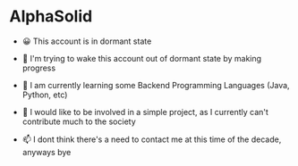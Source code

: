 # AlphaSolid

- 😀 This account is in dormant state

- 👀 I'm trying to wake this account out of dormant state by making progress

- 🧐 I am currently learning some Backend Programming Languages (Java, Python, etc)

- 🐧 I would like to be involved in a simple project, as I currently can't contribute much to the society

- 📫 I dont think there's a need to contact me at this time of the decade, anyways bye

<!---
AlphaSolid/AlphaSolid is a ✨ special ✨ repository because its `README.md` (this file) appears on your GitHub profile.
You can click the Preview link to take a look at your changes.
--->
